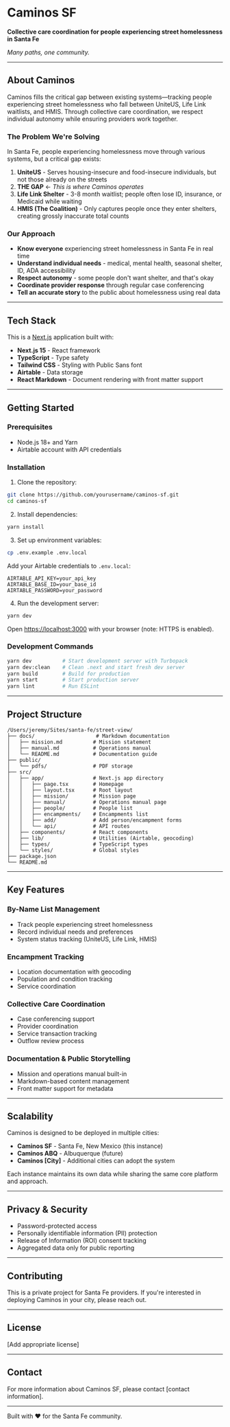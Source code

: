 # Caminos SF

**Collective care coordination for people experiencing street homelessness in Santa Fe**

_Many paths, one community._

---

## About Caminos

Caminos fills the critical gap between existing systems—tracking people experiencing street homelessness who fall between UniteUS, Life Link waitlists, and HMIS. Through collective care coordination, we respect individual autonomy while ensuring providers work together.

### The Problem We're Solving

In Santa Fe, people experiencing homelessness move through various systems, but a critical gap exists:

1. **UniteUS** - Serves housing-insecure and food-insecure individuals, but not those already on the streets
2. **THE GAP** ← _This is where Caminos operates_
3. **Life Link Shelter** - 3-8 month waitlist; people often lose ID, insurance, or Medicaid while waiting
4. **HMIS (The Coalition)** - Only captures people once they enter shelters, creating grossly inaccurate total counts

### Our Approach

- **Know everyone** experiencing street homelessness in Santa Fe in real time
- **Understand individual needs** - medical, mental health, seasonal shelter, ID, ADA accessibility
- **Respect autonomy** - some people don't want shelter, and that's okay
- **Coordinate provider response** through regular case conferencing
- **Tell an accurate story** to the public about homelessness using real data

---

## Tech Stack

This is a [Next.js](https://nextjs.org) application built with:

- **Next.js 15** - React framework
- **TypeScript** - Type safety
- **Tailwind CSS** - Styling with Public Sans font
- **Airtable** - Data storage
- **React Markdown** - Document rendering with front matter support

---

## Getting Started

### Prerequisites

- Node.js 18+ and Yarn
- Airtable account with API credentials

### Installation

1. Clone the repository:
```bash
git clone https://github.com/yourusername/caminos-sf.git
cd caminos-sf
```

2. Install dependencies:
```bash
yarn install
```

3. Set up environment variables:
```bash
cp .env.example .env.local
```

Add your Airtable credentials to `.env.local`:
```
AIRTABLE_API_KEY=your_api_key
AIRTABLE_BASE_ID=your_base_id
AIRTABLE_PASSWORD=your_password
```

4. Run the development server:
```bash
yarn dev
```

Open [https://localhost:3000](https://localhost:3000) with your browser (note: HTTPS is enabled).

### Development Commands

```bash
yarn dev          # Start development server with Turbopack
yarn dev:clean    # Clean .next and start fresh dev server
yarn build        # Build for production
yarn start        # Start production server
yarn lint         # Run ESLint
```

---

## Project Structure

```
/Users/jeremy/Sites/santa-fe/street-view/
├── docs/                    # Markdown documentation
│   ├── mission.md          # Mission statement
│   ├── manual.md           # Operations manual
│   └── README.md           # Documentation guide
├── public/
│   └── pdfs/               # PDF storage
├── src/
│   ├── app/                # Next.js app directory
│   │   ├── page.tsx        # Homepage
│   │   ├── layout.tsx      # Root layout
│   │   ├── mission/        # Mission page
│   │   ├── manual/         # Operations manual page
│   │   ├── people/         # People list
│   │   ├── encampments/    # Encampments list
│   │   ├── add/            # Add person/encampment forms
│   │   └── api/            # API routes
│   ├── components/         # React components
│   ├── lib/                # Utilities (Airtable, geocoding)
│   ├── types/              # TypeScript types
│   └── styles/             # Global styles
├── package.json
└── README.md
```

---

## Key Features

### By-Name List Management
- Track people experiencing street homelessness
- Record individual needs and preferences
- System status tracking (UniteUS, Life Link, HMIS)

### Encampment Tracking
- Location documentation with geocoding
- Population and condition tracking
- Service coordination

### Collective Care Coordination
- Case conferencing support
- Provider coordination
- Service transaction tracking
- Outflow review process

### Documentation & Public Storytelling
- Mission and operations manual built-in
- Markdown-based content management
- Front matter support for metadata

---

## Scalability

Caminos is designed to be deployed in multiple cities:

- **Caminos SF** - Santa Fe, New Mexico (this instance)
- **Caminos ABQ** - Albuquerque (future)
- **Caminos [City]** - Additional cities can adopt the system

Each instance maintains its own data while sharing the same core platform and approach.

---

## Privacy & Security

- Password-protected access
- Personally identifiable information (PII) protection
- Release of Information (ROI) consent tracking
- Aggregated data only for public reporting

---

## Contributing

This is a private project for Santa Fe providers. If you're interested in deploying Caminos in your city, please reach out.

---

## License

[Add appropriate license]

---

## Contact

For more information about Caminos SF, please contact [contact information].

---

Built with ❤️ for the Santa Fe community.
